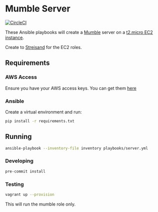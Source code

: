 # Mumble Server

[![CircleCI](https://circleci.com/gh/willsoto/mumble-server.svg?style=svg&circle-token=959882b884046e51f676c2a6e1d4f51a6bdd2645)](https://circleci.com/gh/willsoto/mumble-server)

These Ansible playbooks will create a [Mumble](https://wiki.mumble.info) server on a [t2.micro EC2 instance](https://aws.amazon.com/ec2/instance-types/).

Create to [Streisand](https://github.com/jlund/streisand) for the EC2 roles.

## Requirements

### AWS Access

Ensure you have your AWS access keys. You can get them [here](https://console.aws.amazon.com/iam/home?#security_credential)

### Ansible

Create a virtual environment and run:

```sh
pip install -r requirements.txt
```

## Running

```sh
ansible-playbook --inventory-file inventory playbooks/server.yml
```

### Developing

```sh
pre-commit install
```

### Testing

```sh
vagrant up --provision
```

This will run the mumble role only.
